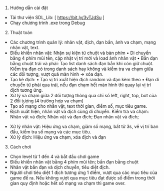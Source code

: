 1.	Hướng dẫn cài đặt
-	Tải thư viện SDL_Lib: [ https://bit.ly/3vTJdSu ]
-	Chạy chương trình .exe trong Debug
2.	Thuật toán
-	Các chương trình quản lý: nhân vật, địch, đạn bắn, ảnh va chạm, mạng nhân vật, text.
-	Điều khiển nhân vật: Nhận sự kiện từ chuột và bàn phím
•	Di chuyển bằng 4 phím mũi tên, cập nhật vị trí mới và load ảnh nhân vật
•	Bắn đạn bằng chuột trái và phải: Tạo list danh sách đạn bắn khi còn giữ chuột. Kiểm tra đạn có trong danh sách hay không và kiểm tra va chạm giữa các đối tượng, vượt quá màn hình -> xóa đạn.
-	Tạo kẻ địch:
•	Tạo vị trí xuất hiện địch random và đạn kèm theo
•	Đạn di chuyển từ phải qua trái, nếu đạn chạm hết màn hình thì quay lại vị trí địch tương ứng.
-	Xử lý va chạm giữa 2 đối tượng thông qua chỉ số left, right, top, bot của 2 đối tượng (4 trường hợp va chạm)
-	Tạo số mạng cho nhân vật, text thời gian, điểm số, mục tiêu game.
-	Địch xuất hiện, nhân vật và địch cùng di chuyển. Kiểm tra va chạm:  Nhân vật và địch; Nhân vật và đạn địch; Đạn nhân vật và địch;  
+ Xử lý nhân vật: Hiệu ứng va chạm, giảm số mạng, bất tử 3s, về vị trí ban đầu, kiểm tra số mạng và các mục tiêu.
+ Xử lý địch: Hiệu ứng va chạm, xóa địch và đạn
3.	Cách chơi
- Chọn level từ 1 đến 4 và bắt đầu chơi game
-	Điều khiển nhân vật bằng 4 phím mũi tên; bắn đạn bằng chuột
-	Nhân vật bắn đạn và dịch chuyển, tiêu diệt địch.
-	Người chơi tiêu diệt 1 địch tương ứng 1 điểm, vượt qua các mục tiêu của game đề ra. Nếu không vượt qua mục tiêu đạt được số điểm trong thời gian quy định hoặc hết số mạng va chạm thì game over.
